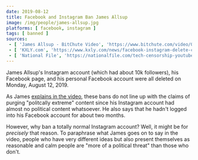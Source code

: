 ```yaml
---
date: 2019-08-12
title: Facebook and Instagram Ban James Allsup
image: /img/people/james-allsup.jpg
platforms: [ facebook, instagram ]
tags: [ banned ]
sources:
 - [ 'James Allsup - BitChute Video', 'https://www.bitchute.com/video/QIbKDUYtHDj4/' ]
 - [ 'KXLY.com', 'https://www.kxly.com/news/facebook-instagram-delete-controversial-figure-james-allsup-s-accounts/1111588488' ]
 - [ 'National File', 'https://nationalfile.com/tech-censorship-youtube-commentator-james-allsup-deplatformed-from-facebook-instagram/' ]
---
```


James Allsup's Instagram account (which had about 10k followers), his Facebook page, and his personal Facebook account were all deleted on Monday, August 12, 2019.

As James [explains in the video](https://www.bitchute.com/video/QIbKDUYtHDj4/), these bans do not line up with the claims of purging "politcally extreme" content since his Instagram account had almost no political content whatsoever.
He also says that he hadn't logged into his Facebook account for about two months.

However, why ban a totally normal Instagram account?
Well, it might be for _precisely_ that reason.
To paraphrase what James goes on to say in the video, people who have very different ideas but also present themselves as reasonable and calm people are "more of a political threat" than those who don't.
